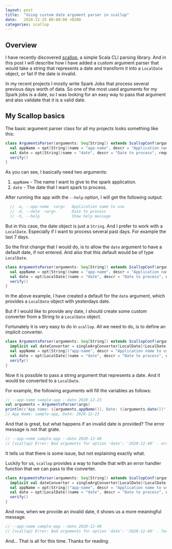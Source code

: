 ```yaml
---
layout: post
title:  "Using custom date argument parser in scallop"
date:   2020-12-25 00:00:00 +0200
categories: scallop
---
```

## Overview
I have recently discovered [scallop](https://github.com/scallop/scallop), a simple Scala CLI parsing library.
And in this post I will describe how I have added a custom argument parser that would take a string that represents
a date and transform it into a `LocalDate` object, or fail if the date is invalid.

In my recent projects I mostly write Spark Jobs that process several previous days worth of data.
So one of the most used arguments for my Spark jobs is a date, so I was looking for an easy way
to pass that argument and also validate that it is a valid date.

## My Scallop basics
The basic argument parser class for all my projects looks something like this:
```scala
class ArgumentsParser(arguments: Seq[String]) extends ScallopConf(arguments) {
  val appName = opt[String](name = "app-name", descr = "Application name to use", required = true)
  val date = opt[String](name = "date", descr = "Date to process", required = true)
  verify()
}
```
As you can see, I basically need two arguments:
1. `appName` - The name I want to give to the spark application.
2. `date` - The date that I want spark to process.

After running the app with the `--help` option, I will get the following output:
```scala
  // -a, --app-name  <arg>   Application name to use
  // -d, --date  <arg>       Date to process
  // -h, --help              Show help message
```

But in this case, the date object is just a `String`. And I prefer to work with a `LocalDate`.
Especially if I want to process several past days. For example the last 7 days.

So the first change that I would do, is to allow the `date` argument to have a default date, if not entered.
And also that this default would be of type `LocalDate`.
```scala
class ArgumentsParser(arguments: Seq[String]) extends ScallopConf(arguments) {
  val appName = opt[String](name = "app-name", descr = "Application name to use", required = true)
  val date = opt[LocalDate](name = "date", descr = "Date to process", default = Some(LocalDate.now().minusDays(1)))
  verify()
}
```
In the above example, I have created a default for the `date` argument, which provides a `LocalDate` object
with yesterdays date.

But if I would like to provide any date, I should create some custom converter from a String to a `LocalDate` object.

Fortunately it is very easy to do in `scallop`. All we need to do, is to define an implicit converter.
```scala
class ArgumentsParser(arguments: Seq[String]) extends ScallopConf(arguments) {
  implicit val dateConverter = singleArgConverter[LocalDate](LocalDate.parse)
  val appName = opt[String]("app-name", descr = "Application name to use", required = true)
  val date = opt[LocalDate](name = "date", descr = "Date to process", default = Some(LocalDate.now().minusDays(1)))
  verify()
}
```
Now it is possible to pass a string argument that represents a date. And it would be converted to a `LocalDate`.

For example, the following arguments will fill the variables as follows:
```scala
// --app-name sample-app --date 2020-12-23
val arguments = ArgumentsParser(args)
println(s"App name: ${arguments.appName()}, Date: ${arguments.date()}")
// App Name: sample-app, Date: 2020-12-23
```
And that is great, but what happens if an invalid date is provided? The error message is not that grate.
```scala
// --app-name sample-app --date 2020-12-40
// [scallop] Error: Bad arguments for option 'date': '2020-12-40' - wrong arguments format
```
It tells us that there is some issue, but not explaining exactly what.

Luckily for us, `scallop` provides a way to handle that with an error handler function that we can pass to
the converter.

```scala
class ArgumentsParser(arguments: Seq[String]) extends ScallopConf(arguments) {
  implicit val dateConverter = singleArgConverter[LocalDate](LocalDate.parse, error => Left(error.getMessage))
  val appName = opt[String]("app-name", descr = "Application name to use", required = true)
  val date = opt[LocalDate](name = "date", descr = "Date to process", default = Some(LocalDate.now().minusDays(1)))
  verify()
}
```
And now, when we provide an invalid date, it shows us a more meaningful message.
```scala
// --app-name sample-app --date 2020-12-40
// [scallop] Error: Bad arguments for option 'date': '2020-12-40' - Text '2020-12-40' could not be parsed: Invalid value for DayOfMonth (valid values 1 - 28/31): 40
```

And... That is all for this time. Thanks for reading.
